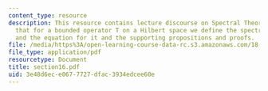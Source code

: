```yaml
---
content_type: resource
description: This resource contains lecture discourse on Spectral Theorem which explains
  that for a bounded operator T on a Hilbert space we define the spectrum as the set
  and the equation for it and the supporting propositions and proofs.
file: /media/https%3A/open-learning-course-data-rc.s3.amazonaws.com/18-155-differential-analysis-fall-2004/3e48d6ece0677727dfac3934edcee60e_section16.pdf
file_type: application/pdf
resourcetype: Document
title: section16.pdf
uid: 3e48d6ec-e067-7727-dfac-3934edcee60e
---
```


